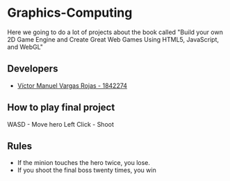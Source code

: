 # Graphics-Computing
Here we going to do a lot of projects about the book called "Build your own 2D Game Engine and Create Great Web Games Using HTML5, JavaScript, and WebGL"

## Developers
* [Víctor Manuel Vargas Rojas - 1842274](https://github.com/Victorm0612/)

## How to play final project
WASD - Move hero
Left Click - Shoot

## Rules
* If the minion touches the hero twice, you lose.
* If you shoot the final boss twenty times, you win
